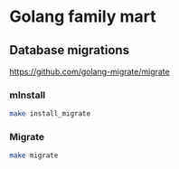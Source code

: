 #  Golang family mart


## Database migrations
https://github.com/golang-migrate/migrate
### mInstall 
```bash
make install_migrate
```
      

### Migrate
```bash
make migrate 
```